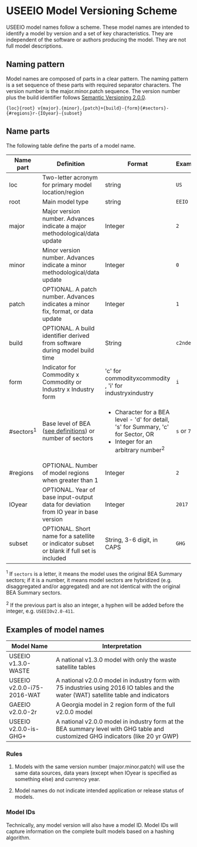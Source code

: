 # USEEIO Model Versioning Scheme

USEEIO model names follow a scheme.
These model names are intended to identify a model by version and a set of key characteristics. 
They are independent of the software or authors producing the model.
They are not full model descriptions.

## Naming pattern
Model names are composed of parts in a clear pattern.
The naming pattern is a set sequence of these parts with required separator characters.
The version number is the major.minor.patch sequence. The version number plus the build identifier follows [Semantic Versioning 2.0.0](https://semvar.org/).
```
{loc}{root} v{major}.{minor}.{patch}+{build}-{form}{#sectors}-{#regions}r-{IOyear}-{subset}
```

## Name parts
The following table define the parts of a model name.

| Name part | Definition | Format | Example |
|---|---|---|---|
| loc   | Two-letter acronym for primary model location/region | string | `US`|
| root  | Main model type | string | `EEIO`|
| major | Major version number. Advances indicate a major methodological/data update | Integer | `2` |
| minor | Minor version number. Advances indicate a minor methodological/data update | Integer |  `0` |
| patch |  OPTIONAL. A patch number. Advances indicates a minor fix, format, or data update | Integer | `1` |
| build |  OPTIONAL. A build identifier derived from software during model build time | String | `c2nde3d` |
| form  | Indicator for Commodity x Commodity or Industry x Industry form | 'c' for commodityxcommodity , 'i' for industryxindustry | `i` |
| #sectors<sup>1</sup> | Base level of BEA ([see definitions](https://www.bea.gov/sites/default/files/methodologies/industry_primer.pdf#page=17)) or number of sectors | <ul><li>Character for a BEA level - 'd' for detail, 's' for Summary, 'c' for Sector, OR</li><li>Integer for an arbitrary number<sup>2</sup></li></ul> | `s` or `75` |
| #regions | OPTIONAL. Number of model regions when greater than 1 | Integer | `2` |
| IOyear | OPTIONAL. Year of base input-output data for deviation from IO year in base version | Integer |  `2017` |
| subset | OPTIONAL. Short name for a satellite or indicator subset or blank if full set is included | String, 3-6 digit, in CAPS |  `GHG` |

<sup>1</sup> If `sectors` is a letter, it means the model uses the original BEA Summary sectors; if it is a number, it means model sectors are hybridized (e.g. disaggregated and/or aggregated) and are not identical with the original BEA Summary sectors.

<sup>2</sup> If the previous part is also an integer, a hyphen will be added before the integer, e.g. `USEEIOv2.0-411`.

## Examples of model names

| Model Name | Interpretation |
|---|---|
| USEEIO v1.3.0-WASTE       | A national v1.3.0 model with only the waste satellite tables |
| USEEIO v2.0.0-i75-2016-WAT | A national v2.0.0 model in industry form with 75 industries using 2016 IO tables and the water (WAT) satellite table and indicators |
| GAEEIO v2.0.0-2r           | A Georgia model in 2 region form of the full v2.0.0 model |
| USEEIO v2.0.0-is-GHG+     | A national v2.0.0 model in industry form at the BEA summary level with GHG table and customized GHG indicators (like 20 yr GWP) |

### Rules

1. Models with the same version number (major.minor.patch) will use the same data sources, data years (except when IOyear is specified as something else) and currency year.
   
2. Model names do not indicate intended application or release status of models.

### Model IDs
Technically, any model version will also have a model ID.
Model IDs will capture information on the complete built models based on a hashing algorithm.










